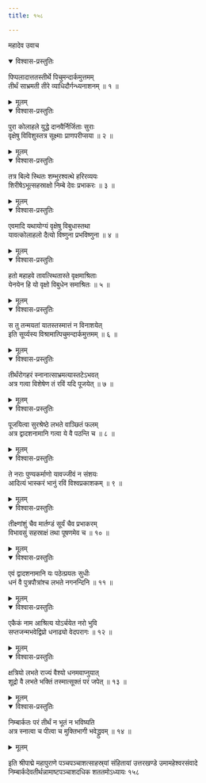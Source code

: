 ```yaml
---
title: १५८

---
```

महादेव उवाच  

<details open><summary>विश्वास-प्रस्तुतिः</summary>

पिप्पलादात्ततस्तीर्थे पिचुमन्दार्कमुत्तमम्  
तीर्थं साभ्रमती तीरे व्याधिदौर्गन्ध्यनाशनम् ॥ १ ॥
</details>

<details><summary>मूलम्</summary>

पिप्पलादात्ततस्तीर्थे पिचुमन्दार्कमुत्तमम्  
तीर्थं साभ्रमती तीरे व्याधिदौर्गन्ध्यनाशनम् ॥ १ ॥
</details>



<details open><summary>विश्वास-प्रस्तुतिः</summary>

पुरा कोलाहले युद्धे दानवैर्निर्जिताः सुराः  
वृक्षेषु विविशुस्तत्र सूक्ष्माः प्राणपरीप्सया ॥ २ ॥
</details>

<details><summary>मूलम्</summary>

पुरा कोलाहले युद्धे दानवैर्निर्जिताः सुराः  
वृक्षेषु विविशुस्तत्र सूक्ष्माः प्राणपरीप्सया ॥ २ ॥
</details>



<details open><summary>विश्वास-प्रस्तुतिः</summary>

तत्र बिल्वे स्थितः शम्भुरश्वत्थे हरिरव्ययः  
शिरीषेऽभूत्सहस्राक्षो निम्बे देवः प्रभाकरः ॥ ३ ॥
</details>

<details><summary>मूलम्</summary>

तत्र बिल्वे स्थितः शम्भुरश्वत्थे हरिरव्ययः  
शिरीषेऽभूत्सहस्राक्षो निम्बे देवः प्रभाकरः ॥ ३ ॥
</details>



<details open><summary>विश्वास-प्रस्तुतिः</summary>

एवमादि यथायोग्यं वृक्षेषु विबुधास्तथा  
यावत्कोलाहलो दैत्यो विष्णुना प्रभविष्णुना ॥ ४ ॥
</details>

<details><summary>मूलम्</summary>

एवमादि यथायोग्यं वृक्षेषु विबुधास्तथा  
यावत्कोलाहलो दैत्यो विष्णुना प्रभविष्णुना ॥ ४ ॥
</details>



<details open><summary>विश्वास-प्रस्तुतिः</summary>

हतो महाहवे तावत्स्थितास्ते वृक्षमाश्रिताः  
येनयेन हि यो वृक्षो विबुधेन समाश्रितः ॥ ५ ॥
</details>

<details><summary>मूलम्</summary>

हतो महाहवे तावत्स्थितास्ते वृक्षमाश्रिताः  
येनयेन हि यो वृक्षो विबुधेन समाश्रितः ॥ ५ ॥
</details>



<details open><summary>विश्वास-प्रस्तुतिः</summary>

स तु तन्मयतां यातस्तस्मात्तं न विनाशयेत्  
इति सूर्य्यस्य विश्रामात्पिचुमन्दार्कमुत्तमम् ॥ ६ ॥
</details>

<details><summary>मूलम्</summary>

स तु तन्मयतां यातस्तस्मात्तं न विनाशयेत्  
इति सूर्य्यस्य विश्रामात्पिचुमन्दार्कमुत्तमम् ॥ ६ ॥
</details>



<details open><summary>विश्वास-प्रस्तुतिः</summary>

तीर्थंरोगहरं स्नानात्साभ्रमत्यास्तटेऽभवत्  
अत्र गत्वा विशेषेण तं रविं यदि पूजयेत् ॥ ७ ॥
</details>

<details><summary>मूलम्</summary>

तीर्थंरोगहरं स्नानात्साभ्रमत्यास्तटेऽभवत्  
अत्र गत्वा विशेषेण तं रविं यदि पूजयेत् ॥ ७ ॥
</details>



<details open><summary>विश्वास-प्रस्तुतिः</summary>

पूजयित्वा सुरश्रेष्ठे लभते वाञ्छितं फलम्  
अत्र द्वादशनामानि गत्वा ये वै पठन्ति च ॥ ८ ॥
</details>

<details><summary>मूलम्</summary>

पूजयित्वा सुरश्रेष्ठे लभते वाञ्छितं फलम्  
अत्र द्वादशनामानि गत्वा ये वै पठन्ति च ॥ ८ ॥
</details>



<details open><summary>विश्वास-प्रस्तुतिः</summary>

ते नराः पुण्यकर्माणो यावज्जीवं न संशयः  
आदित्यं भास्करं भानुं रविं विश्वप्रकाशकम् ॥ ९ ॥
</details>

<details><summary>मूलम्</summary>

ते नराः पुण्यकर्माणो यावज्जीवं न संशयः  
आदित्यं भास्करं भानुं रविं विश्वप्रकाशकम् ॥ ९ ॥
</details>



<details open><summary>विश्वास-प्रस्तुतिः</summary>

तीक्ष्णांशुं चैव मार्तण्डं सूर्यं चैव प्रभाकरम्  
विभावसुं सहस्राक्षं तथा पूषणमेव च ॥ १० ॥
</details>

<details><summary>मूलम्</summary>

तीक्ष्णांशुं चैव मार्तण्डं सूर्यं चैव प्रभाकरम्  
विभावसुं सहस्राक्षं तथा पूषणमेव च ॥ १० ॥
</details>



<details open><summary>विश्वास-प्रस्तुतिः</summary>

एवं द्वादशनामानि यः पठेत्प्रयतः सुधीः  
धनं वै पुत्रपौत्रांश्च लभते नगनन्दिनि ॥ ११ ॥
</details>

<details><summary>मूलम्</summary>

एवं द्वादशनामानि यः पठेत्प्रयतः सुधीः  
धनं वै पुत्रपौत्रांश्च लभते नगनन्दिनि ॥ ११ ॥
</details>



<details open><summary>विश्वास-प्रस्तुतिः</summary>

एकैकं नाम आश्रित्य योऽर्चयेत नरो भुवि  
सप्तजन्मभवेद्विप्रो धनाढ्यो वेदपरागः ॥ १२ ॥
</details>

<details><summary>मूलम्</summary>

एकैकं नाम आश्रित्य योऽर्चयेत नरो भुवि  
सप्तजन्मभवेद्विप्रो धनाढ्यो वेदपरागः ॥ १२ ॥
</details>



<details open><summary>विश्वास-प्रस्तुतिः</summary>

क्षत्रियो लभते राज्यं वैश्यो धनमवाप्नुयात्  
शूद्रो वै लभते भक्तिं तस्मात्सूक्तं परं जपेत् ॥ १३ ॥
</details>

<details><summary>मूलम्</summary>

क्षत्रियो लभते राज्यं वैश्यो धनमवाप्नुयात्  
शूद्रो वै लभते भक्तिं तस्मात्सूक्तं परं जपेत् ॥ १३ ॥
</details>



<details open><summary>विश्वास-प्रस्तुतिः</summary>

निम्बार्कतः परं तीर्थं न भूतं न भविष्यति  
अत्र स्नात्वा च पीत्वा च मुक्तिभागी भवेद्ध्रुवम् ॥ १४ ॥
</details>

<details><summary>मूलम्</summary>

निम्बार्कतः परं तीर्थं न भूतं न भविष्यति  
अत्र स्नात्वा च पीत्वा च मुक्तिभागी भवेद्ध्रुवम् ॥ १४ ॥
</details>


इति श्रीपाद्मे महापुराणे पञ्चपञ्चाशत्साहस्र्यां संहितायां उत्तरखण्डे उमामहेश्वरसंवादे निम्बार्कदेवतीर्थन्नामाष्टपञ्चाशदधिक शततमोऽध्यायः १५८